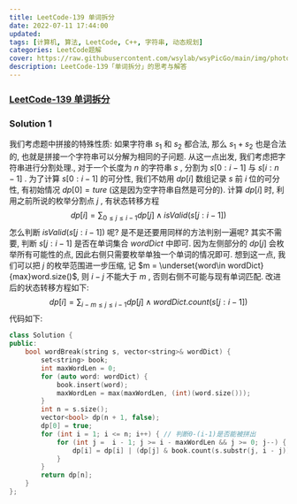 ```yaml
---
title: LeetCode-139 单词拆分
date: 2022-07-11 17:44:00
updated:
tags: [计算机, 算法, LeetCode, C++, 字符串, 动态规划]
categories: LeetCode题解
cover: https://raw.githubusercontent.com/wsylab/wsyPicGo/main/img/photo-1561651188-d207bbec4ec3
description: LeetCode-139「单词拆分」的思考与解答
---
```

### [LeetCode-139 单词拆分](https://leetcode.cn/problems/word-break/)

### Solution 1
我们考虑题中拼接的特殊性质: 如果字符串 $s_1$ 和 $s_2$ 都合法, 那么 $s_1 + s_2$ 也是合法的, 也就是拼接一个字符串可以分解为相同的子问题. 从这一点出发, 我们考虑把字符串进行分割处理., 对于一个长度为 $n$ 的字符串 $s$ , 分割为 $s[0: i - 1]$ 与 $s[i: n - 1]$ . 为了计算 $s[0: i - 1]$ 的可分性, 我们不妨用 $dp[i]$ 数组记录 $s$ 前 $i$ 位的可分性, 有初始情况 $dp[0] = ture$ (这是因为空字符串自然是可分的). 计算 $dp[i]$ 时, 利用之前所说的枚举分割点 $j$ , 有状态转移方程
$$
dp[i] = \sum_{0\leq j\leq i - 1} dp[j] \land isValid(s[j: i -1])
$$
怎么判断 $isValid(s[j: i -1])$ 呢? 是不是还要用同样的方法判别一遍呢? 其实不需要, 判断 $s[j: i -1]$ 是否在单词集合 $wordDict$ 中即可. 因为左侧部分的 $dp[j]$ 会枚举所有可能性的点, 因此右侧只需要枚举单独一个单词的情况即可. 想到这一点, 我们可以把 $j$ 的枚举范围进一步压缩, 记 $m = \underset{word\in wordDict}{max}word.size()$, 则 $i - j$ 不能大于 $m$ , 否则右侧不可能与现有单词匹配. 改进后的状态转移方程如下:
$$
dp[i] = \sum_{i - m\leq j\leq i - 1} dp[j]\land wordDict.count(s[j: i - 1])
$$
代码如下:
```C++
class Solution {
public:
    bool wordBreak(string s, vector<string>& wordDict) {
        set<string> book;
        int maxWordLen = 0;
        for (auto word: wordDict) {
            book.insert(word);
            maxWordLen = max(maxWordLen, (int)(word.size()));
        }
        int n = s.size();
        vector<bool> dp(n + 1, false);
        dp[0] = true;
        for (int i = 1; i <= n; i++) { // 判断0-(i-1)是否能被拼出
            for (int j =  i - 1; j >= i - maxWordLen && j >= 0; j--) { // 枚举分割点j进行状态转移
                dp[i] = dp[i] | (dp[j] & book.count(s.substr(j, i - j)));
            }
        }
        return dp[n];
    }
};
```